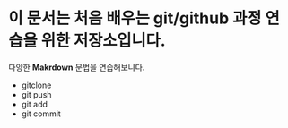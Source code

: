 # 이 문서는 처음 배우는 git/github 과정 연습을 위한 저장소입니다.
다양한  **Makrdown** 문법을 연습해보니다.
- gitclone
- git push
- git add
- git commit
